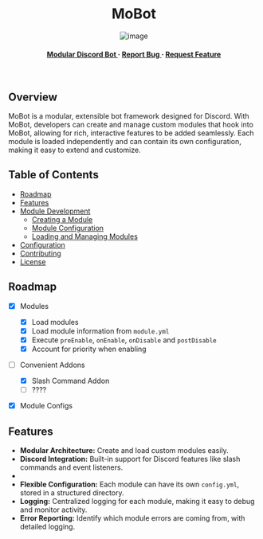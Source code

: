 <div align='center'>

<h1>MoBot</h1>

![image](https://github.com/user-attachments/assets/ac8ec29f-fb02-45c3-aba3-0bf985a935fc)
<h4> </span> <a href="https://mobot.siea.dev/mudular"> Modular Discord Bot </a> <span> · </span> <a href="https://github.com/orgs/VitacraftOrg/MoBot/issues"> Report Bug </a> <span> · </span> <a href="https://github.com/orgs/VitacraftOrg/MoBot/issues"> Request Feature </a> </h4>
<br>
</div>

## Overview

MoBot is a modular, extensible bot framework designed for Discord.
With MoBot, developers can create and manage custom modules that hook into MoBot,
allowing for rich, interactive features to be added seamlessly.
Each module is loaded independently and can contain its own configuration, making it easy to extend and customize.

##  Table of Contents
- [Roadmap](#roadmap)
- [Features](#features)
- [Module Development](#module-development)
   - [Creating a Module](#creating-a-module)
   - [Module Configuration](#module-configuration)
   - [Loading and Managing Modules](#loading-and-managing-modules)
- [Configuration](#configuration)
- [Contributing](#contributing)
- [License](#license)

## Roadmap
- [x] Modules
  - [x] Load modules
  - [x] Load module information from `module.yml`
  - [x] Execute `preEnable`, `onEnable`, `onDisable` and `postDisable`
  - [x] Account for priority when enabling
- [ ] Convenient Addons
   - [x] Slash Command Addon
   - [ ] ????
- [x] Module Configs


## Features

- **Modular Architecture:** Create and load custom modules easily.
- **Discord Integration:** Built-in support for Discord features like slash commands and event listeners.
-
- **Flexible Configuration:** Each module can have its own `config.yml`, stored in a structured directory.
- **Logging:** Centralized logging for each module, making it easy to debug and monitor activity.
- **Error Reporting:** Identify which module errors are coming from, with detailed logging.


